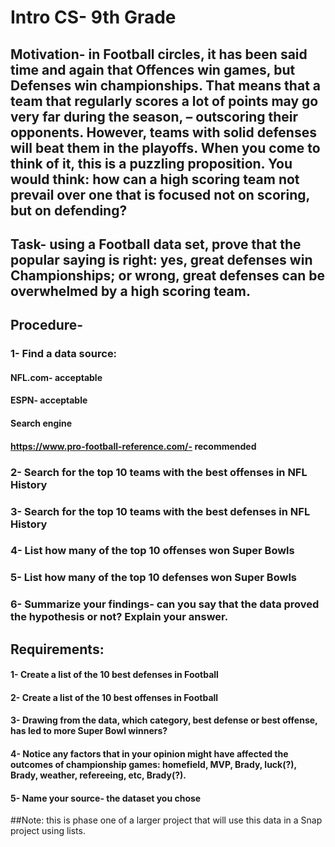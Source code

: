 # Intro CS- 9th Grade
## Motivation- in Football circles, it has been said time and again that Offences win games, but Defenses win championships. That means that a team that regularly scores a lot of points may go very far during the season, – outscoring their opponents. However, teams with solid defenses will beat them in the playoffs. When you come to think of it, this is a puzzling proposition. You would think: how can a high scoring team not prevail over one that is focused not on scoring, but on defending?
## Task- using a Football data set, prove that the popular saying is right: yes, great defenses win Championships; or wrong, great defenses can be overwhelmed by a high scoring team.
## Procedure- 
### 1- Find a data source:
#### NFL.com- acceptable
#### ESPN- acceptable
#### Search engine
#### https://www.pro-football-reference.com/- recommended
### 2- Search for the top 10 teams with the best offenses in NFL History
### 3- Search for the top 10 teams with the best defenses in NFL History
### 4- List how many of the top 10 offenses won Super Bowls
### 5- List how many of the top 10 defenses won Super Bowls
### 6- Summarize your findings- can you say that the data proved the hypothesis or not? Explain your answer. 

## Requirements:
#### 1- Create a list of the 10 best defenses in Football
#### 2- Create a list of the 10 best offenses in Football
#### 3- Drawing from the data, which category, best defense or best offense, has led to more Super Bowl winners?
#### 4- Notice any factors that in your opinion might have affected the outcomes of championship games: homefield, MVP, Brady, luck(?), Brady, weather, refereeing, etc, Brady(?).
#### 5- Name your source- the dataset you chose
##Note: this is phase one of a larger project that will use this data in a Snap project using lists.



